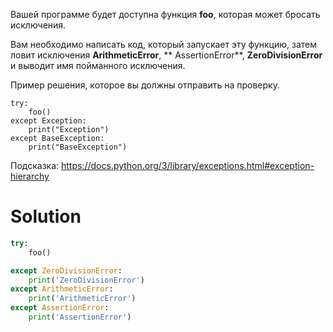 Вашей программе будет доступна функция **foo**, которая может бросать исключения.

Вам необходимо написать код, который запускает эту функцию, затем ловит исключения **ArithmeticError**, **
AssertionError**, **ZeroDivisionError** и выводит имя пойманного исключения.

Пример решения, которое вы должны отправить на проверку.

```
try:
    foo()
except Exception:
    print("Exception")
except BaseException:
    print("BaseException")
```

Подсказка: https://docs.python.org/3/library/exceptions.html#exception-hierarchy

# Solution

```python
try:
    foo()

except ZeroDivisionError:
    print('ZeroDivisionError')
except ArithmeticError:
    print('ArithmeticError')
except AssertionError:
    print('AssertionError')
```
